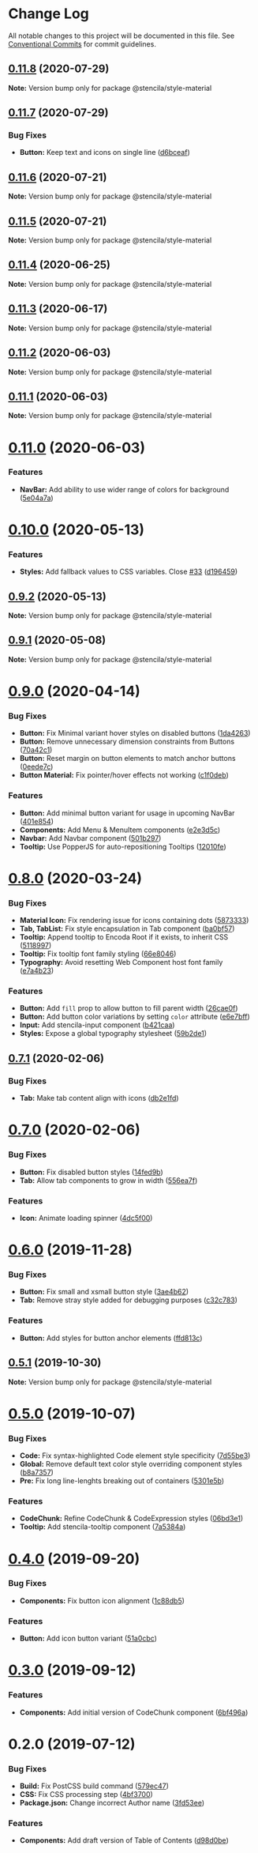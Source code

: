 # Change Log

All notable changes to this project will be documented in this file.
See [Conventional Commits](https://conventionalcommits.org) for commit guidelines.

## [0.11.8](https://github.com/stencila/style/compare/@stencila/style-material@0.11.7...@stencila/style-material@0.11.8) (2020-07-29)

**Note:** Version bump only for package @stencila/style-material





## [0.11.7](https://github.com/stencila/style/compare/@stencila/style-material@0.11.6...@stencila/style-material@0.11.7) (2020-07-29)


### Bug Fixes

* **Button:** Keep text and icons on single line ([d6bceaf](https://github.com/stencila/style/commit/d6bceafc24b8a68dc8fd7d36267f4094bd2dd8b1))





## [0.11.6](https://github.com/stencila/style/compare/@stencila/style-material@0.11.5...@stencila/style-material@0.11.6) (2020-07-21)

**Note:** Version bump only for package @stencila/style-material





## [0.11.5](https://github.com/stencila/style/compare/@stencila/style-material@0.11.4...@stencila/style-material@0.11.5) (2020-07-21)

**Note:** Version bump only for package @stencila/style-material





## [0.11.4](https://github.com/stencila/style/compare/@stencila/style-material@0.11.3...@stencila/style-material@0.11.4) (2020-06-25)

**Note:** Version bump only for package @stencila/style-material





## [0.11.3](https://github.com/stencila/style/compare/@stencila/style-material@0.11.2...@stencila/style-material@0.11.3) (2020-06-17)

**Note:** Version bump only for package @stencila/style-material





## [0.11.2](https://github.com/stencila/style/compare/@stencila/style-material@0.11.1...@stencila/style-material@0.11.2) (2020-06-03)

**Note:** Version bump only for package @stencila/style-material





## [0.11.1](https://github.com/stencila/style/compare/@stencila/style-material@0.11.0...@stencila/style-material@0.11.1) (2020-06-03)

**Note:** Version bump only for package @stencila/style-material





# [0.11.0](https://github.com/stencila/style/compare/@stencila/style-material@0.10.0...@stencila/style-material@0.11.0) (2020-06-03)


### Features

* **NavBar:** Add ability to use wider range of colors for background ([5e04a7a](https://github.com/stencila/style/commit/5e04a7a725c41deb64181559da80e723ec538243))





# [0.10.0](https://github.com/stencila/style/compare/@stencila/style-material@0.9.2...@stencila/style-material@0.10.0) (2020-05-13)


### Features

* **Styles:** Add fallback values to CSS variables. Close [#33](https://github.com/stencila/style/issues/33) ([d196459](https://github.com/stencila/style/commit/d196459d94628515cc90c86511095e69cb4db6e0))





## [0.9.2](https://github.com/stencila/style/compare/@stencila/style-material@0.9.1...@stencila/style-material@0.9.2) (2020-05-13)

**Note:** Version bump only for package @stencila/style-material





## [0.9.1](https://github.com/stencila/style/compare/@stencila/style-material@0.9.0...@stencila/style-material@0.9.1) (2020-05-08)

**Note:** Version bump only for package @stencila/style-material





# [0.9.0](https://github.com/stencila/style/compare/@stencila/style-material@0.8.0...@stencila/style-material@0.9.0) (2020-04-14)


### Bug Fixes

* **Button:** Fix Minimal variant hover styles on disabled buttons ([1da4263](https://github.com/stencila/style/commit/1da4263d365fa6ec6fb3906d15e70f8bed03bc55))
* **Button:** Remove unnecessary dimension constraints from Buttons ([70a42c1](https://github.com/stencila/style/commit/70a42c1077d910fc947c332cfb34de1f42664f20))
* **Button:** Reset margin on button elements to match anchor buttons ([0eede7c](https://github.com/stencila/style/commit/0eede7cef52bf2914b84251d5fc0f32f37453717))
* **Button Material:** Fix pointer/hover effects not working ([c1f0deb](https://github.com/stencila/style/commit/c1f0deb9fe6544eca7783dc57a64c9e414becd46))


### Features

* **Button:** Add minimal button variant for usage in upcoming NavBar ([401e854](https://github.com/stencila/style/commit/401e8545859bac1db83cd996ad846d29c695911c))
* **Components:** Add Menu & MenuItem components ([e2e3d5c](https://github.com/stencila/style/commit/e2e3d5c9d81e858dd31cf43261b22b349d26f9f9))
* **Navbar:** Add Navbar component ([501b297](https://github.com/stencila/style/commit/501b2978aaa976048bac08afc14beb9f209b99e8))
* **Tooltip:** Use PopperJS for auto-repositioning Tooltips ([12010fe](https://github.com/stencila/style/commit/12010fed11df520b117f0984671f832dfdc92047))





# [0.8.0](https://github.com/stencila/style/compare/@stencila/style-material@0.7.1...@stencila/style-material@0.8.0) (2020-03-24)


### Bug Fixes

* **Material Icon:** Fix rendering issue for icons containing dots ([5873333](https://github.com/stencila/style/commit/587333396a65c3c01a08316ec242edd389e33b4e))
* **Tab, TabList:** Fix style encapsulation in Tab component ([ba0bf57](https://github.com/stencila/style/commit/ba0bf57eb17ddf0a84c15b2ead8bfc632c10f25b))
* **Tooltip:** Append tooltip to Encoda Root if it exists, to inherit CSS ([5118997](https://github.com/stencila/style/commit/5118997e812fb0cbdd087a99563c1b85a82c2632))
* **Tooltip:** Fix tooltip font family styling ([66e8046](https://github.com/stencila/style/commit/66e80463b737e0fcf1bff978d517310e02634e89))
* **Typography:** Avoid resetting Web Component host font family ([e7a4b23](https://github.com/stencila/style/commit/e7a4b23eff3f88331a9b4bb597bec54d6e3e7625))


### Features

* **Button:** Add `fill` prop to allow button to fill parent width ([26cae0f](https://github.com/stencila/style/commit/26cae0fe8baa517d017161671c2b15f2e61b3b73))
* **Button:** Add button color variations by setting `color` attribute ([e6e7bff](https://github.com/stencila/style/commit/e6e7bff147003117ca99aa2b3c2c1d1dc5f6c0e1))
* **Input:** Add stencila-input component ([b421caa](https://github.com/stencila/style/commit/b421caa6abcff7822fdc196186bacdd03058c806))
* **Styles:** Expose a global typography stylesheet ([59b2de1](https://github.com/stencila/style/commit/59b2de1f842276960f383d13a0753e36161f1555))





## [0.7.1](https://github.com/stencila/style/compare/@stencila/style-material@0.7.0...@stencila/style-material@0.7.1) (2020-02-06)


### Bug Fixes

* **Tab:** Make tab content align with icons ([db2e1fd](https://github.com/stencila/style/commit/db2e1fdcbb250ed2ac7e8acc9f979b486b0de89c))





# [0.7.0](https://github.com/stencila/style/compare/@stencila/style-material@0.6.0...@stencila/style-material@0.7.0) (2020-02-06)


### Bug Fixes

* **Button:** Fix disabled button styles ([14fed9b](https://github.com/stencila/style/commit/14fed9bceeb8bcd9a6b630607bee532f6ae9746d))
* **Tab:** Allow tab components to grow in width ([556ea7f](https://github.com/stencila/style/commit/556ea7fb4bc78099cf7b410a7bfd710cf5459123))


### Features

* **Icon:** Animate loading spinner ([4dc5f00](https://github.com/stencila/style/commit/4dc5f00361197114b386e766f06b7c8bbd729382))





# [0.6.0](https://github.com/stencila/style/compare/@stencila/style-material@0.5.1...@stencila/style-material@0.6.0) (2019-11-28)


### Bug Fixes

* **Button:** Fix small and xsmall button style ([3ae4b62](https://github.com/stencila/style/commit/3ae4b62cee53afbe52e59f3dc657fcd04aaccc7d))
* **Tab:** Remove stray style added for debugging purposes ([c32c783](https://github.com/stencila/style/commit/c32c783bdfea7e4e9365cd88d1c9163463ebda51))


### Features

* **Button:** Add styles for button anchor elements ([ffd813c](https://github.com/stencila/style/commit/ffd813c817888b31743633384535f2d86b495fea))





## [0.5.1](https://github.com/stencila/style/compare/@stencila/style-material@0.5.0...@stencila/style-material@0.5.1) (2019-10-30)

**Note:** Version bump only for package @stencila/style-material





# [0.5.0](https://github.com/stencila/style/compare/@stencila/style-material@0.4.0...@stencila/style-material@0.5.0) (2019-10-07)


### Bug Fixes

* **Code:** Fix syntax-highlighted Code element style specificity ([7d55be3](https://github.com/stencila/style/commit/7d55be3))
* **Global:** Remove default text color style overriding component styles ([b8a7357](https://github.com/stencila/style/commit/b8a7357))
* **Pre:** Fix long line-lenghts breaking out of containers ([5301e5b](https://github.com/stencila/style/commit/5301e5b))


### Features

* **CodeChunk:** Refine CodeChunk & CodeExpression styles ([06bd3e1](https://github.com/stencila/style/commit/06bd3e1))
* **Tooltip:** Add stencila-tooltip component ([7a5384a](https://github.com/stencila/style/commit/7a5384a))





# [0.4.0](https://github.com/stencila/style/compare/@stencila/style-material@0.3.0...@stencila/style-material@0.4.0) (2019-09-20)


### Bug Fixes

* **Components:** Fix button icon alignment ([1c88db5](https://github.com/stencila/style/commit/1c88db5))


### Features

* **Button:** Add icon button variant ([51a0cbc](https://github.com/stencila/style/commit/51a0cbc))





# [0.3.0](https://github.com/stencila/style/compare/@stencila/style-material@0.2.0...@stencila/style-material@0.3.0) (2019-09-12)


### Features

* **Components:** Add initial version of CodeChunk component ([6bf496a](https://github.com/stencila/style/commit/6bf496a))





# 0.2.0 (2019-07-12)


### Bug Fixes

* **Build:** Fix PostCSS build command ([579ec47](https://github.com/stencila/style/commit/579ec47))
* **CSS:** Fix CSS processing step ([4bf3700](https://github.com/stencila/style/commit/4bf3700))
* **Package.json:** Change incorrect Author name ([3fd53ee](https://github.com/stencila/style/commit/3fd53ee))


### Features

* **Components:** Add draft version of Table of Contents ([d98d0be](https://github.com/stencila/style/commit/d98d0be))
